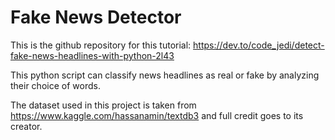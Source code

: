 # Fake News Detector
This is the github repository for this tutorial: https://dev.to/code_jedi/detect-fake-news-headlines-with-python-2l43

This python script can classify news headlines as real or fake by analyzing their choice of words.

The dataset used in this project is taken from https://www.kaggle.com/hassanamin/textdb3 and full credit goes to its creator.
